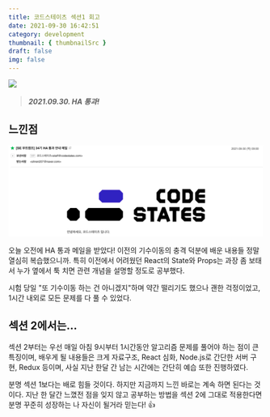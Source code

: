 ```yaml
---
title: 코드스테이츠 섹션1 회고
date: 2021-09-30 16:42:51
category: development
thumbnail: { thumbnailSrc }
draft: false
img: false
---
```


![](https://www.photofunky.net/output/image/8/7/e/2/87e203/photofunky.gif)

> _**2021.09.30. HA 통과!**_

## 느낀점

![](img/result2.png)

오늘 오전에 HA 통과 메일을 받았다! 이전의 기수이동의 충격 덕분에 배운 내용들 정말 열심히 복습했으니까. 특히 이전에서 어려웠던 React의 State와 Props는 과장 좀 보태서 누가 옆에서 툭 치면 관련 개념을 설명할 정도로 공부했다.

시험 당일 "또 기수이동 하는 건 아니겠지"하며 약간 떨리기도 했으나 괜한 걱정이었고, 1시간 내외로 모든 문제를 다 풀 수 있었다.

## 섹션 2에서는...

섹션 2부터는 우선 매일 아침 9시부터 1시간동안 알고리즘 문제를 풀어야 하는 점이 큰 특징이며, 배우게 될 내용들은 크게 자료구조, React 심화, Node.js로 간단한 서버 구현, Redux 등이며, 사실 지난 한달 간 남는 시간에는 간단히 예습 또한 진행하였다.

분명 섹션 1보다는 배로 힘들 것이다. 하지만 지금까지 느낀 바로는 계속 하면 된다는 것이다. 지난 한 달간 느꼈전 점을 잊지 않고 공부하는 방법을 섹션 2에 그대로 적용한다면 분명 꾸준히 성장하는 나 자신이 될거라 믿는다! 👍
